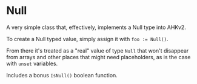 # Null
A very simple class that, effectively, implements a Null type into AHKv2.

To create a Null typed value, simply assign it with `foo := Null()`.

From there it's treated as a "real" value of type `Null` that won't disappear from arrays and other places that might need placeholders, as is the case with `unset` variables.

Includes a bonus `IsNull()` boolean function.
